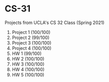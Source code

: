 # CS-31
Projects from UCLA's CS 32 Class (Spring 2021)<br/>
1. Project 1 (100/100)<br/>
2. Project 2 (99/100)<br/>
3. Project 3 (100/100)<br/>
4. Project 4 (100/100)<br/>
5. HW 1 (99/100)<br/>
6. HW 2 (100/100)<br/>
7. HW 3 (100/100)<br/>
8. HW 4 (100/100)<br/>
9. HW 5 (100/100)<br/>
